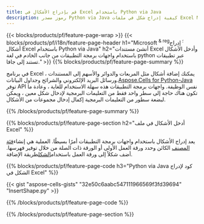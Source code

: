```yaml
---
title: قم بإدراج الأشكال في Excel باستخدام Python via Java
description: رموز مصدر Python via Java كيفية إدراج شكل في ملفات Excel Microsoft باستخدام Aspose.Cells for Python via Java Library.
---
```

{{< blocks/products/pf/feature-page-wrap >}}
{{< blocks/products/pf/i18n/feature-page-header h1="Microsoft <sup> & reg؛ </sup> إدراج أشكال Excel باستخدام Python via Java" h2="أنشئ مستندات Excel وأدخل الأشكال باستخدام واجهات برمجة التطبيقات من جانب الخادم في لغة python عبر تطبيقات تستند إلى جافا." >}}
{{% blocks/products/pf/feature-page-summary %}}

 في برنامج Excel ، يمكنك إضافة أشكال مثل المربعات والدوائر والأسهم إلى المستندات ورسائل البريد الإلكتروني والشرائح وجداول البيانات.[Aspose.Cells for Python-Java](https://releases.aspose.com/cells/python-java) توفر API نفس الوظيفة. واجهات برمجة التطبيقات هذه سهلة الاستخدام للغاية ، وعادة ما تكون هناك حاجة إلى سطر واحد فقط من التعليمات البرمجية لإدخال شكل معين ، ويمكن لبضعة سطور من التعليمات البرمجية إكمال إدخال مجموعات من الأشكال.

{{% /blocks/products/pf/feature-page-summary %}}

{{% blocks/products/pf/feature-page-section h2="أدخل الأشكال في ملف Excel" %}}

 يعد إدراج الأشكال باستخدام واجهات برمجة التطبيقات أمرًا بسيطًا. العملية هي إنشاء[فئة المصنف](https://reference.aspose.com/cells/python-java/asposecells.api/Workbook) الكائن وحدد ورقة العمل الأولى أو الورقة ذات الصلة من خلال توفير فهرسها. أضف شكلاً إلى ورقة العمل باستخدام[الشكل](https://reference.aspose.com/cells/python-java/asposecells.api/ShapeCollection)طريقة الإضافة.

{{% blocks/products/pf/feature-page-code h3="Python via Java كود لإدراج الشكل في Excel" %}}

{{< gist "aspose-cells-gists" "32e50c6aabc547111966569f3fd39694" "InsertShape.py" >}}

{{% /blocks/products/pf/feature-page-code %}}

{{% /blocks/products/pf/feature-page-section %}}

